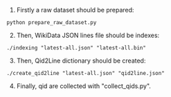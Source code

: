 1. Firstly a raw dataset should be prepared:
```comandline
python prepare_raw_dataset.py
```
2. Then, WikiData JSON lines file should be indexes:
```comandline
./indexing "latest-all.json" "latest-all.bin"
```
3. Then, Qid2Line dictionary should be created:
```comandline
./create_qid2line "latest-all.json" "qid2line.json"
```
4. Finally, qid are collected with "collect_qids.py".
